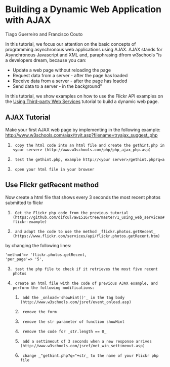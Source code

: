 # Building a Dynamic Web Application with AJAX
Tiago Guerreiro and Francisco Couto

In this tutorial, we focus our attention on the basic concepts of programming asynchronous web applications using AJAX. AJAX stands for Asynchronous Javascript and XML and, paraphrasing dfrom w3schools "is a developers dream, because you can:

* Update a web page without reloading the page
* Request data from a server - after the page has loaded 
* Receive data from a server - after the page has loaded
* Send data to a server - in the background"

In this tutorial, we show examples on how to use the Flickr API examples on the [Using Third-party Web Services](https://github.com/difcul/aw1516/tree/master/1_using_web_services#the-flickr-example) tutorial to build a dynamic web page.

## AJAX Tutorial

Make your first AJAX web page by implementing in <your server> the following example: http://www.w3schools.com/ajax/tryit.asp?filename=tryajax_suggest_php

1.      copy the html code into an html file and create the gethint.php in <your server> (http://www.w3schools.com/php/php_ajax_php.asp) 
2.      test the gethint.php, example http://<your server>/gethint.php?q=a
3.      open your html file in your browser

## Use Flickr getRecent method

Now create a html file that shows every 3 seconds the most recent photos submitted to flickr

1.      Get the Flickr php code from the previous tutorial (https://github.com/difcul/aw1516/tree/master/1_using_web_services#the-flickr-example)
2.      and adapt the code to use the method _flickr.photos.getRecent_ (https://www.flickr.com/services/api/flickr.photos.getRecent.htm)
by changing the following lines: 
```
'method'=> 'flickr.photos.getRecent,
'per_page'=> '5',
```
3.      test the php file to check if it retrieves the most five recent photos
4.      create an html file with the code of previous AJAX example, and perform the following modifications:
    1.      add the _onload='showHint()'_ in the tag body (http://www.w3schools.com/jsref/event_onload.asp)
    2.      remove the form 
    3.      remove the str parameter of function showHint
    4.      remove the code for _str.length == 0_
    5.      add a settimeout of 3 seconds when a new response arrives (http://www.w3schools.com/jsref/met_win_settimeout.asp)
    6.      change _"gethint.php?q="+str_ to the name of your Flickr php file

